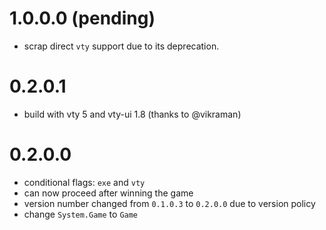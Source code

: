 # 1.0.0.0 (pending)

- scrap direct `vty` support due to its deprecation.

# 0.2.0.1

- build with vty 5 and vty-ui 1.8 (thanks to @vikraman)

# 0.2.0.0

- conditional flags: `exe` and `vty`
- can now proceed after winning the game
- version number changed from `0.1.0.3` to `0.2.0.0` due to version policy
- change `System.Game` to `Game`
